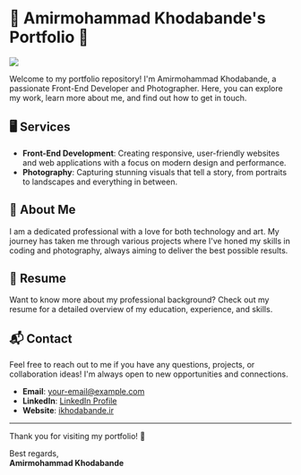 # 🌟 Amirmohammad Khodabande's Portfolio 🌟

<img src="https://github.com/ikhodabande/ak-portfolio-2024/blob/main/src/assestes/website.png"/>

Welcome to my portfolio repository! I'm Amirmohammad Khodabande, a passionate Front-End Developer and Photographer. Here, you can explore my work, learn more about me, and find out how to get in touch. 

## 🖥️ Services

- **Front-End Development**: Creating responsive, user-friendly websites and web applications with a focus on modern design and performance.
- **Photography**: Capturing stunning visuals that tell a story, from portraits to landscapes and everything in between.

## 📖 About Me

I am a dedicated professional with a love for both technology and art. My journey has taken me through various projects where I've honed my skills in coding and photography, always aiming to deliver the best possible results.

## 📄 Resume

Want to know more about my professional background? Check out my resume for a detailed overview of my education, experience, and skills.

## 📬 Contact

Feel free to reach out to me if you have any questions, projects, or collaboration ideas! I'm always open to new opportunities and connections.

- **Email**: [your-email@example.com](mailto:your-email@example.com)
- **LinkedIn**: [LinkedIn Profile](https://www.linkedin.com/in/yourprofile)
- **Website**: [ikhodabande.ir](http://ikhodabande.ir)

---

Thank you for visiting my portfolio! 🚀

Best regards,  
**Amirmohammad Khodabande**

